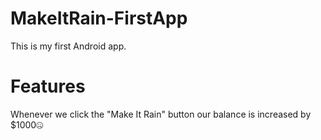 # MakeItRain-FirstApp
This is my first Android app.
# Features
Whenever we click the "Make It Rain" button our balance is increased by $1000🤐
